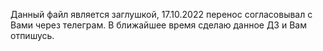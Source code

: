 Данный файл является заглушкой,
17.10.2022 перенос согласовывал с Вами через телеграм.
В ближайшее время сделаю данное ДЗ и Вам отпишусь.